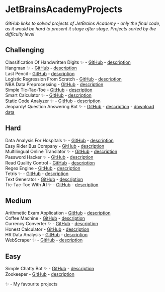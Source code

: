 # JetBrainsAcademyProjects
_GitHub links to solved projects of JetBrains Academy - only the final code, as it would be hard to present it stage after stage._
_Projects sorted by the difficulty level_  

## Challenging
Classification Of Handwritten Digits ✨ - [GitHub](https://github.com/czubert/JetBrainsAcademyProjects/tree/master/ClassificationOfHandwrittenDigits) - [description](https://hyperskill.org/projects/205?category=1&track=28)  
Hangman ✨ - [GitHub](https://github.com/czubert/JetBrainsAcademyProjects/tree/master/Hangman) - [description](https://hyperskill.org/projects/69?category=1&track=6)  
Last Pencil - [GitHub](https://github.com/czubert/JetBrainsAcademyProjects/tree/master/LastPencil) - [description](https://hyperskill.org/projects/258?category=1&track=6)  
Logistic Regression From Scratch - [GitHub](https://github.com/czubert/JetBrainsAcademyProjects/tree/master/LogisticRegressionFromScratch) - [description](https://hyperskill.org/projects/219?category=1&track=42)  
NBA Data Preprocessing - [GitHub](https://github.com/czubert/JetBrainsAcademyProjects/tree/master/NBADataPreprocessing) - [description](https://hyperskill.org/projects/285)  
Simple Tic-Tac-Toe - [GitHub](https://github.com/czubert/JetBrainsAcademyProjects/tree/master/Simple_Tic-Tac-Toe) - [description](https://hyperskill.org/projects/73?category=1&track=6)  
Smart Calculator ✨ - [GitHub](https://github.com/czubert/JetBrainsAcademyProjects/tree/master/SmartCalculator) - [description](https://hyperskill.org/projects/74?category=1&track=2)  
Static Code Analyzer ✨ - [GitHub](https://github.com/czubert/JetBrainsAcademyProjects/tree/master/StaticCodeAnalyzer) - [description](https://hyperskill.org/projects/112?category=1&track=2)  
Jeopardy! Question Answering Bot ✨ - [GitHub]() - [description](https://hyperskill.org/projects/324) - [download data](https://stepik.org/media/attachments/lesson/832889/jeopardy.json)

## Hard
Data Analysis For Hospitals ✨ - [GitHub](https://github.com/czubert/JetBrainsAcademyProjects/tree/master/DataAnalysisForHospitals) - [description](https://hyperskill.org/projects/152?category=1&track=28)  
Easy Rider Bus Company - [GitHub](https://github.com/czubert/JetBrainsAcademyProjects/tree/master/EasyRiderBusCompany) - [description](https://hyperskill.org/projects/128?category=1&track=2)  
Multilingual Online Translator ✨ - [GitHub](https://github.com/czubert/JetBrainsAcademyProjects/tree/master/MultilingualOnlineTranslator) - [description](https://hyperskill.org/projects/99?category=1&track=2)  
Password Hacker ✨ - [GitHub](https://github.com/czubert/JetBrainsAcademyProjects/tree/master/PasswordHacker) - [description](https://hyperskill.org/projects/80?category=1&track=2)  
Read Quality Control - [GitHub](https://github.com/czubert/JetBrainsAcademyProjects/tree/master/ReadQualityControl) - [description](https://hyperskill.org/projects/235)  
Regex Engine - [GitHub](https://github.com/czubert/JetBrainsAcademyProjects/tree/master/RegexEngine) - [description](https://hyperskill.org/projects/114?category=1&track=58)  
Tetris ✨ - [GitHub](https://github.com/czubert/JetBrainsAcademyProjects/tree/master/Tetris) - [description](https://hyperskill.org/projects/147?category=1&track=58)  
Text Generator - [GitHub](https://github.com/czubert/JetBrainsAcademyProjects/tree/master/TextGenerator) - [description](https://hyperskill.org/projects/134?category=1&track=10)  
Tic-Tac-Toe With **AI** ✨ - [GitHub](https://github.com/czubert/JetBrainsAcademyProjects/tree/master/TicTacToeWithAI(Python)) - [description](https://hyperskill.org/projects/82?category=1&track=58)  


## Medium
Arithmetic Exam Application - [GitHub](https://github.com/czubert/JetBrainsAcademyProjects/tree/master/ArithmeticExamApplication) - [description](https://hyperskill.org/projects/173?category=1&track=2)  
Coffee Machine - [GitHub](https://github.com/czubert/JetBrainsAcademyProjects/tree/master/CoffeeMachine) - [description](https://hyperskill.org/projects/68?category=1&track=10)  
Currency Converter ✨ - [GitHub](https://github.com/czubert/JetBrainsAcademyProjects/tree/master/CurrencyConverter) - [description](https://hyperskill.org/projects/157)  
Honest Calculator - [GitHub](https://github.com/czubert/JetBrainsAcademyProjects/tree/master/HonestCalculator) - [description](https://hyperskill.org/projects/208?category=1&track=2)  
HR Data Analysis - [GitHub](https://github.com/czubert/JetBrainsAcademyProjects/tree/master/HRDataAnalysis) - [description](https://hyperskill.org/projects/268?category=1&track=42)  
WebScraper ✨ - [GitHub](https://github.com/czubert/JetBrainsAcademyProjects/tree/master/WebScraper) - [description](https://hyperskill.org/projects/145)  


## Easy
Simple Chatty Bot ✨ - [GitHub](https://github.com/czubert/JetBrainsAcademyProjects/tree/master/SimpleChattyBot) - [description](https://hyperskill.org/projects/97?category=1&track=58)  
Zookeeper - [GitHub](https://github.com/czubert/JetBrainsAcademyProjects/tree/master/Zookeeper) - [description](https://hyperskill.org/projects/98?category=1&track=58)  


✨ - My favourite projects
